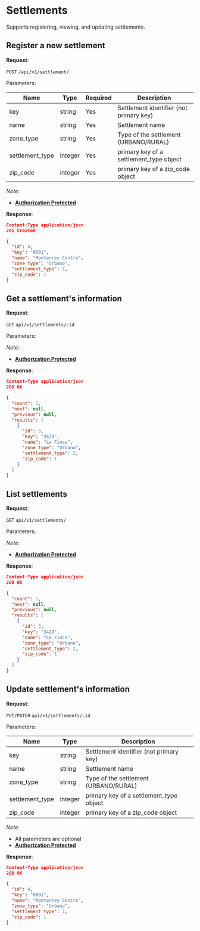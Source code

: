 # Settlements

Supports registering, viewing, and updating settlements.

## Register a new settlement

**Request**:

`POST` `/api/v1/settlement/`

Parameters:

 Name            | Type    | Required | Description                             
-----------------|---------|----------|-----------------------------------------
 key             | string  | Yes      | Settlement identifier (not primary key) 
 name            | string  | Yes      | Settlement name                         
 zone_type       | string  | Yes      | Type of the settlement (URBANO/RURAL)   
 settlement_type | integer | Yes      | primary key of a settlement_type object 
 zip_code        | integer | Yes      | primary key of a zip_code object        

*Note:*

- **[Authorization Protected](authentication.md)**

**Response**:

```json
Content-Type application/json
201 Created

{
  "id": 4,
  "key": "0001",
  "name": "Monterrey Centro",
  "zone_type": "Urbano",
  "settlement_type": 1,
  "zip_code": 1
}
```

## Get a settlement's information

**Request**:

`GET` `api/v1/settlements/:id`

Parameters:

*Note:*

- **[Authorization Protected](authentication.md)**

**Response**:

```json
Content-Type application/json
200 OK

{
  "count": 1,
  "next": null,
  "previous": null,
  "results": [
    {
      "id": 3,
      "key": "3429",
      "name": "La Finca",
      "zone_type": "Urbano",
      "settlement_type": 2,
      "zip_code": 1
    }
  ]
}
```

## List settlements

**Request**:

`GET` `api/v1/settlements/`

Parameters:

*Note:*

- **[Authorization Protected](authentication.md)**

**Response**:

```json
Content-Type application/json
200 OK

{
  "count": 1,
  "next": null,
  "previous": null,
  "results": [
    {
      "id": 3,
      "key": "3429",
      "name": "La Finca",
      "zone_type": "Urbano",
      "settlement_type": 2,
      "zip_code": 1
    }
  ]
}
```



## Update settlement's information

**Request**:

`PUT/PATCH` `api/v1/settlements/:id`

Parameters:

 Name            | Type    | Description                             
-----------------|---------|-----------------------------------------
 key             | string  | Settlement identifier (not primary key) 
 name            | string  | Settlement name                         
 zone_type       | string  | Type of the settlement (URBANO/RURAL)   
 settlement_type | integer | primary key of a settlement_type object 
 zip_code        | integer | primary key of a zip_code object        

*Note:*

- All parameters are optional
- **[Authorization Protected](authentication.md)**

**Response**:

```json
Content-Type application/json
200 OK

{
  "id": 4,
  "key": "0001",
  "name": "Monterrey Centro",
  "zone_type": "Urbano",
  "settlement_type": 1,
  "zip_code": 1
}
```
